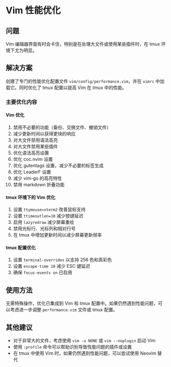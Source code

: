 # Vim 性能优化

## 问题
Vim 编辑器界面有时会卡住，特别是在处理大文件或使用某些插件时，在 tmux 环境下尤为明显。

## 解决方案
创建了专门的性能优化配置文件 `vim/config/performance.vim`，并在 `vimrc` 中加载它。同时优化了 tmux 配置以提高 Vim 在 tmux 中的性能。

### 主要优化内容

#### Vim 优化
1. 禁用不必要的功能（备份、交换文件、撤销文件）
2. 减少更新时间以获得更快的响应
3. 对大文件禁用语法高亮
4. 对大文件禁用某些插件
5. 优化语法高亮设置
6. 优化 coc.nvim 设置
7. 优化 gutentags 设置，减少不必要的标签生成
8. 优化 LeaderF 设置
9. 减少 vim-go 的高亮特性
10. 禁用 markdown 折叠功能

#### tmux 环境下的 Vim 优化
1. 设置 `ttymouse=xterm2` 改善鼠标支持
2. 设置 `ttimeoutlen=10` 减少按键延迟
3. 启用 `lazyredraw` 减少屏幕重绘
4. 禁用光标行、光标列和相对行号
5. 在 tmux 中增加更新时间以减少屏幕更新频率

#### tmux 配置优化
1. 设置 `terminal-overrides` 以支持 256 色和真彩色
2. 设置 `escape-time 10` 减少 ESC 键延迟
3. 确保 `focus-events on` 已启用

## 使用方法
无需特殊操作，优化已集成到 Vim 和 tmux 配置中。如果仍然遇到性能问题，可以考虑进一步调整 `performance.vim` 文件或 tmux 配置。

## 其他建议
- 对于非常大的文件，考虑使用 `vim -u NONE` 或 `vim --noplugin` 启动 Vim
- 使用 `:profile` 命令可以帮助识别导致性能问题的插件或设置
- 在 tmux 中使用 Vim 时，如果仍然遇到性能问题，可以尝试使用 Neovim 替代
